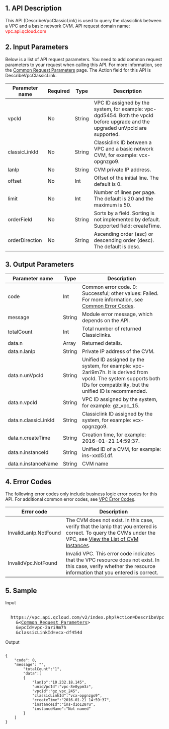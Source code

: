 ## 1. API Description

This API (DescribeVpcClassicLink) is used to query the classiclink between a VPC and a basic network CVM.
API request domain name: <font style="color:red">vpc.api.qcloud.com</font>




## 2. Input Parameters
 Below is a list of API request parameters. You need to add common request parameters to your request when calling this API. For more information, see the <a href="https://intl.cloud.tencent.com/doc/api/372/4153" title="Common Request Parameters">Common Request Parameters</a> page. The Action field for this API is DescribeVpcClassicLink.

| Parameter name | Required | Type | Description |
|---------|---------|---------|---------|
| vpcId | No | String | VPC ID assigned by the system, for example: vpc-dgd5454. Both the vpcId before upgrade and the upgraded unVpcId are supported. |
| classicLinkId | No | String | Classiclink ID between a VPC and a basic network CVM, for example: vcx-opgnzgo9. |
| lanIp | No | String | CVM private IP address. |
| offset | No | Int | Offset of the initial line. The default is 0. |
| limit | No | Int | Number of lines per page. The default is 20 and the maximum is 50. |
| orderField | No | String | Sorts by a field. Sorting is not implemented by default. Supported field: createTime. |
| orderDirection | No | String | Ascending order (asc) or descending order (desc). The default is desc. |


## 3. Output Parameters

| Parameter name | Type | Description |
|---------|---------|---------|
| code | Int | Common error code. 0: Successful; other values: Failed. For more information, see <a href="https://intl.cloud.tencent.com/document/product/377/8946">Common Error Codes</a>. |
| message | String | Module error message, which depends on the API. |
| totalCount | Int | Total number of returned Classiclinks. |
| data.n | Array | Returned details. |
| data.n.lanIp | String | Private IP address of the CVM. |
| data.n.unVpcId | String | Unified ID assigned by the system, for example: vpc-2ari9m7h. It is derived from vpcId. The system supports both IDs for compatibility, but the unified ID is recommended. |
| data.n.vpcId | String | VPC ID assigned by the system, for example: gz_vpc_15. |
| data.n.classicLinkId | String | Classiclink ID assigned by the system, for example: vcx-opgnzgo9. |
| data.n.createTime | String | Creation time, for example: 2016-01-21 14:59:37. |
| data.n.instanceId | String | Unified ID of a CVM, for example: ins-xxd51df. |
| data.n.instanceName | String | CVM name |

## 4. Error Codes
 The following error codes only include business logic error codes for this API. For additional common error codes, see <a href="https://intl.cloud.tencent.com/doc/api/245/4924" title="VPC Error Codes">VPC Error Codes</a>.

| Error code | Description |
|---------|---------|
| InvalidLanIp.NotFound | The CVM does not exist. In this case, verify that the lanIp that you entered is correct. To query the CVMs under the VPC, see <a href="https://intl.cloud.tencent.com/doc/api/229/831" title="View the List of CVM Instances">View the List of CVM Instances</a>. |
| InvalidVpc.NotFound | Invalid VPC. This error code indicates that the VPC resource does not exist. In this case, verify whether the resource information that you entered is correct. |

## 5. Sample

Input
<pre>

  https://vpc.api.qcloud.com/v2/index.php?Action=DescribeVpcClassicLink
	&<<a href="https://intl.cloud.tencent.com/doc/api/229/6976">Common Request Parameters</a>>
	&vpcId=vpc-2ari9m7h
	&classicLinkId=vcx-df454d
</pre>

Output
```

{
    "code": 0,
    "message": "",
		"totalCount":"1",
		"data":[
        {
            "lanIp":"10.232.18.145",
            "uniqVpcId":"vpc-8e0ypm3z",
            "vpcId":"gz_vpc_245",
            "classicLinkId":"vcx-opgnzgo9",
            "createTime":"2016-01-21 14:59:37",
            "instanceId":"ins-d1o128ru",
            "instanceName":"Not named"
        }
    ]
}

```

